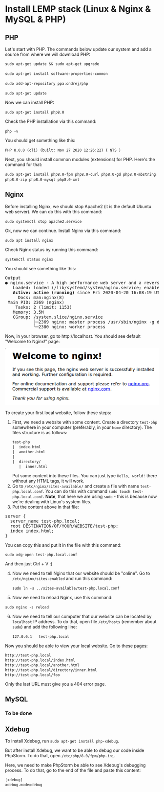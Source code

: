 # Install LEMP stack (Linux & Nginx & MySQL & PHP)

## PHP

Let's start with PHP. The commands below update our system and add a source from where we will download PHP:

```
sudo apt-get update && sudo apt-get upgrade

sudo apt-get install software-properties-common

sudo add-apt-repository ppa:ondrej/php

sudo apt-get update
```

Now we can install PHP:

`sudo apt-get install php8.0`

Check the PHP installation via this command:

`php -v`

You should get something like this:

`PHP 8.0.0 (cli) (built: Nov 27 2020 12:26:22) ( NTS )`

Next, you should install common modules (extensions) for PHP. Here's the command for that:

`sudo apt-get install php8.0-fpm php8.0-curl php8.0-gd php8.0-mbstring php8.0-zip php8.0-mysql php8.0-xml`

## Nginx

Before installing Nginx, we should stop Apache2 (it is the default Ubuntu web server).
We can do this with this command:

`sudo systemctl stop apache2.service`

Ok, now we can continue. Install Nginx via this command:

`sudo apt install nginx`

Check Nginx status by running this command:

`systemctl status nginx`

You should see something like this:

<pre>
Output
● nginx.service - A high performance web server and a reverse proxy server
   Loaded: loaded (/lib/systemd/system/nginx.service; enabled; vendor preset: enabled)
   <b>Active: active (running)</b> since Fri 2020-04-20 16:08:19 UTC; 3 days ago
     Docs: man:nginx(8)
 Main PID: 2369 (nginx)
    Tasks: 2 (limit: 1153)
   Memory: 3.5M
   CGroup: /system.slice/nginx.service
           ├─2369 nginx: master process /usr/sbin/nginx -g daemon on; master_process on;
           └─2380 nginx: worker process
</pre>

Now, in your browser, go to http://localhost. You should see default "Welcome to Nginx!" page:

![](img/default_page.png)

To create your first local website, follow these steps:

1. First, we need a website with some content. Create a directory `test-php` somewhere in your computer (preferably, in your `home` directory). The files structure is as follows:
   ```
   test-php
   |  index.html
   |  another.html
   |
   |  directory/
      |  inner.html
   ```
   Put some content into these files. You can just type `Hello, world!` there without any HTML tags, it will work.
2. Go to `/etc/nginx/sites-available/` and create a file with name `test-php.local.conf`. You can do this with command
   `sudo touch test-php.local.conf`. **Note**, that here we are using `sudo` - this is because now we're dealing with Linux's system files.
3. Put the content above in that file:
<pre>
server {
  server_name test-php.local;
  root DESTINATION/OF/YOUR/WEBSITE/test-php;
  index index.html;
}
</pre>

You can copy this and put it in the file with this command:

```
sudo xdg-open test-php.local.conf
```

And then just Ctrl + V :)

4. Now we need to tell Nginx that our website should be "online". Go to `/etc/nginx/sites-enabled` and run this command:
   
   `sudo ln -s ../sites-available/test-php.local.conf`

5. Now we need to reload Nginx, use this command:

  `sudo nginx -s reload`
  
6. Now we need to tell our computer that our website can be located by `localhost` IP address. To do that, open file `/etc/hosts` (remember about `sudo`)
and add the following line:
   
   `127.0.0.1	test-php.local`

Now you should be able to view your local website. Go to these pages:
```
http://test-php.local
http://test-php.local/index.html
http://test-php.local/another.html
http://test-php.local/directory/inner.html
http://test-php.local/foo
```

Only the last URL must give you a 404 error page.

## MySQL

### To be done

## Xdebug

To install Xdebug, run `sudo apt-get install php-xdebug`.

But after install Xdebug, we want to be able to debug our code inside PhpStorm.
To do that, open `/etc/php/8.0/fpm/php.ini`.

Here, we need to make PhpStorm be able to see Xdebug's debugging process. To do that,
go to the end of the file and paste this content:

```
[xdebug]
xdebug.mode=debug
```